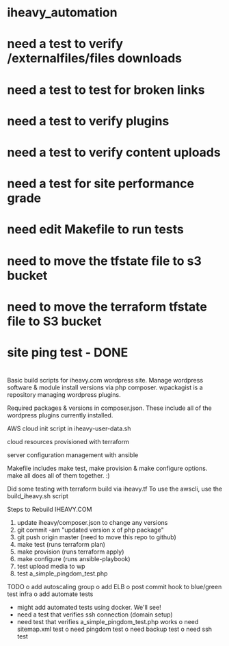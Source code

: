 # iheavy_automation
# 
# need a test to verify /externalfiles/files downloads
# need a test to test for broken links
# need a test to verify plugins
# need a test to verify content uploads
# need a test for site performance grade
# need edit Makefile to run tests
# need to move the tfstate file to s3 bucket
# need to move the terraform tfstate file to S3 bucket
# 
# site ping test - DONE
#

Basic build scripts for iheavy.com wordpress site.
Manage wordpress software & module install versions via php composer.
wpackagist is a repository managing wordpress plugins.


Required packages & versions in composer.json.  These include all of
the wordpress plugins currently installed.

AWS cloud init script in iheavy-user-data.sh



cloud resources provisioned with terraform

server configuration management with ansible

Makefile includes make test, make provision & make configure
options.  make all does all of them together.  :)

Did some testing with terraform build via iheavy.tf
To use the awscli, use the build_iheavy.sh script

Steps to Rebuild IHEAVY.COM

1. update iheavy/composer.json to change any versions
2. git commit -am "updated version x of php package"
3. git push origin master (need to move this repo to github)
4. make test (runs terraform plan)
5. make provision (runs terraform apply)
6. make configure (runs ansible-playbook)
7. test upload media to wp
8. test a_simple_pingdom_test.php

TODO
o add autoscaling group
o add ELB
o post commit hook to blue/green test infra
o add automate tests
- might add automated tests using docker.  We'll see!
- need a test that verifies ssh connection (domain setup)
- need test that verifies a_simple_pingdom_test.php works
o need sitemap.xml test
o need pingdom test
o need backup test
o need ssh test